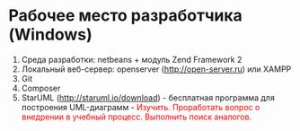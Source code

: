 # Рабочее место разработчика (Windows)

1. Среда разработки: netbeans + модуль Zend Framework 2
2. Локальный веб-сервер: openserver (http://open-server.ru) или XAMPP
3. Git
4. Composer
5. StarUML (http://staruml.io/download) - бесплатная программа для построения UML-диаграмм - <font color=red>Изучить. Проработать вопрос о внедрении в учебный процесс. Выполнить поиск аналогов.</font>